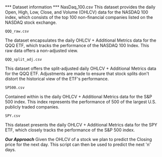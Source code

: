 *** Dataset information ***
    NasDaq_100.csv
This dataset provides the daily Open, High, Low, Close, and Volume (OHLCV) data for the NASDAQ 100 index, which consists of the top 100 non-financial companies listed on the NASDAQ stock exchange.

    QQQ_raw.csv
The dataset encapsulates the daily OHLCV + Additional Metrics data for the QQQ ETF, which tracks the performance of the NASDAQ 100 Index. This raw data offers a non-adjusted view.

    QQQ_split_adj.csv
This dataset offers the split-adjusted daily OHLCV + Additional Metrics data for the QQQ ETF. Adjustments are made to ensure that stock splits don't distort the historical view of the ETF's performance.

    SP500.csv
Contained within is the daily OHLCV + Additional Metrics data for the S&P 500 index. This index represents the performance of 500 of the largest U.S. publicly traded companies.

    SPY.csv
This dataset presents the daily OHLCV + Additional Metrics data for the SPY ETF, which closely tracks the performance of the S&P 500 index.

***Our Approach***
Given the OHLCV of a stock we plan to predict the Closing price for the next day. This script can then be used to predict the next 'n' days. 